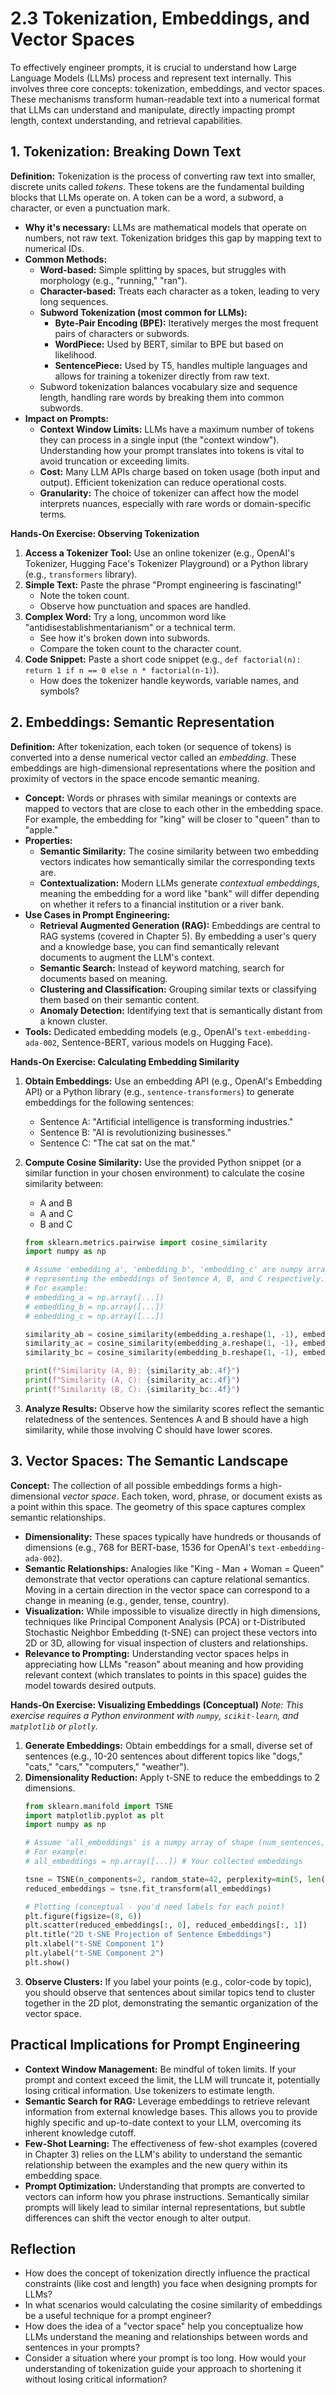 # 2.3 Tokenization, Embeddings, and Vector Spaces

To effectively engineer prompts, it is crucial to understand how Large Language Models (LLMs) process and represent text internally. This involves three core concepts: tokenization, embeddings, and vector spaces. These mechanisms transform human-readable text into a numerical format that LLMs can understand and manipulate, directly impacting prompt length, context understanding, and retrieval capabilities.

## 1. Tokenization: Breaking Down Text

**Definition:** Tokenization is the process of converting raw text into smaller, discrete units called *tokens*. These tokens are the fundamental building blocks that LLMs operate on. A token can be a word, a subword, a character, or even a punctuation mark.

*   **Why it's necessary:** LLMs are mathematical models that operate on numbers, not raw text. Tokenization bridges this gap by mapping text to numerical IDs.
*   **Common Methods:**
    *   **Word-based:** Simple splitting by spaces, but struggles with morphology (e.g., "running," "ran").
    *   **Character-based:** Treats each character as a token, leading to very long sequences.
    *   **Subword Tokenization (most common for LLMs):**
        *   **Byte-Pair Encoding (BPE):** Iteratively merges the most frequent pairs of characters or subwords.
        *   **WordPiece:** Used by BERT, similar to BPE but based on likelihood.
        *   **SentencePiece:** Used by T5, handles multiple languages and allows for training a tokenizer directly from raw text.
    *   Subword tokenization balances vocabulary size and sequence length, handling rare words by breaking them into common subwords.
*   **Impact on Prompts:**
    *   **Context Window Limits:** LLMs have a maximum number of tokens they can process in a single input (the "context window"). Understanding how your prompt translates into tokens is vital to avoid truncation or exceeding limits.
    *   **Cost:** Many LLM APIs charge based on token usage (both input and output). Efficient tokenization can reduce operational costs.
    *   **Granularity:** The choice of tokenizer can affect how the model interprets nuances, especially with rare words or domain-specific terms.

**Hands-On Exercise: Observing Tokenization**
1.  **Access a Tokenizer Tool:** Use an online tokenizer (e.g., OpenAI's Tokenizer, Hugging Face's Tokenizer Playground) or a Python library (e.g., `transformers` library).
2.  **Simple Text:** Paste the phrase "Prompt engineering is fascinating!"
    *   Note the token count.
    *   Observe how punctuation and spaces are handled.
3.  **Complex Word:** Try a long, uncommon word like "antidisestablishmentarianism" or a technical term.
    *   See how it's broken down into subwords.
    *   Compare the token count to the character count.
4.  **Code Snippet:** Paste a short code snippet (e.g., `def factorial(n): return 1 if n == 0 else n * factorial(n-1)`).
    *   How does the tokenizer handle keywords, variable names, and symbols?

## 2. Embeddings: Semantic Representation

**Definition:** After tokenization, each token (or sequence of tokens) is converted into a dense numerical vector called an *embedding*. These embeddings are high-dimensional representations where the position and proximity of vectors in the space encode semantic meaning.

*   **Concept:** Words or phrases with similar meanings or contexts are mapped to vectors that are close to each other in the embedding space. For example, the embedding for "king" will be closer to "queen" than to "apple."
*   **Properties:**
    *   **Semantic Similarity:** The cosine similarity between two embedding vectors indicates how semantically similar the corresponding texts are.
    *   **Contextualization:** Modern LLMs generate *contextual embeddings*, meaning the embedding for a word like "bank" will differ depending on whether it refers to a financial institution or a river bank.
*   **Use Cases in Prompt Engineering:**
    *   **Retrieval Augmented Generation (RAG):** Embeddings are central to RAG systems (covered in Chapter 5). By embedding a user's query and a knowledge base, you can find semantically relevant documents to augment the LLM's context.
    *   **Semantic Search:** Instead of keyword matching, search for documents based on meaning.
    *   **Clustering and Classification:** Grouping similar texts or classifying them based on their semantic content.
    *   **Anomaly Detection:** Identifying text that is semantically distant from a known cluster.
*   **Tools:** Dedicated embedding models (e.g., OpenAI's `text-embedding-ada-002`, Sentence-BERT, various models on Hugging Face).

**Hands-On Exercise: Calculating Embedding Similarity**
1.  **Obtain Embeddings:** Use an embedding API (e.g., OpenAI's Embedding API) or a Python library (e.g., `sentence-transformers`) to generate embeddings for the following sentences:
    *   Sentence A: "Artificial intelligence is transforming industries."
    *   Sentence B: "AI is revolutionizing businesses."
    *   Sentence C: "The cat sat on the mat."
2.  **Compute Cosine Similarity:** Use the provided Python snippet (or a similar function in your chosen environment) to calculate the cosine similarity between:
    *   A and B
    *   A and C
    *   B and C

    ```python
    from sklearn.metrics.pairwise import cosine_similarity
    import numpy as np

    # Assume 'embedding_a', 'embedding_b', 'embedding_c' are numpy arrays
    # representing the embeddings of Sentence A, B, and C respectively.
    # For example:
    # embedding_a = np.array([...])
    # embedding_b = np.array([...])
    # embedding_c = np.array([...])

    similarity_ab = cosine_similarity(embedding_a.reshape(1, -1), embedding_b.reshape(1, -1))[0][0]
    similarity_ac = cosine_similarity(embedding_a.reshape(1, -1), embedding_c.reshape(1, -1))[0][0]
    similarity_bc = cosine_similarity(embedding_b.reshape(1, -1), embedding_c.reshape(1, -1))[0][0]

    print(f"Similarity (A, B): {similarity_ab:.4f}")
    print(f"Similarity (A, C): {similarity_ac:.4f}")
    print(f"Similarity (B, C): {similarity_bc:.4f}")
    ```
3.  **Analyze Results:** Observe how the similarity scores reflect the semantic relatedness of the sentences. Sentences A and B should have a high similarity, while those involving C should have lower scores.

## 3. Vector Spaces: The Semantic Landscape

**Concept:** The collection of all possible embeddings forms a high-dimensional *vector space*. Each token, word, phrase, or document exists as a point within this space. The geometry of this space captures complex semantic relationships.

*   **Dimensionality:** These spaces typically have hundreds or thousands of dimensions (e.g., 768 for BERT-base, 1536 for OpenAI's `text-embedding-ada-002`).
*   **Semantic Relationships:** Analogies like "King - Man + Woman = Queen" demonstrate that vector operations can capture relational semantics. Moving in a certain direction in the vector space can correspond to a change in meaning (e.g., gender, tense, country).
*   **Visualization:** While impossible to visualize directly in high dimensions, techniques like Principal Component Analysis (PCA) or t-Distributed Stochastic Neighbor Embedding (t-SNE) can project these vectors into 2D or 3D, allowing for visual inspection of clusters and relationships.
*   **Relevance to Prompting:** Understanding vector spaces helps in appreciating how LLMs "reason" about meaning and how providing relevant context (which translates to points in this space) guides the model towards desired outputs.

**Hands-On Exercise: Visualizing Embeddings (Conceptual)**
*Note: This exercise requires a Python environment with `numpy`, `scikit-learn`, and `matplotlib` or `plotly`.*
1.  **Generate Embeddings:** Obtain embeddings for a small, diverse set of sentences (e.g., 10-20 sentences about different topics like "dogs," "cats," "cars," "computers," "weather").
2.  **Dimensionality Reduction:** Apply t-SNE to reduce the embeddings to 2 dimensions.
    ```python
    from sklearn.manifold import TSNE
    import matplotlib.pyplot as plt
    import numpy as np

    # Assume 'all_embeddings' is a numpy array of shape (num_sentences, embedding_dim)
    # For example:
    # all_embeddings = np.array([...]) # Your collected embeddings

    tsne = TSNE(n_components=2, random_state=42, perplexity=min(5, len(all_embeddings)-1))
    reduced_embeddings = tsne.fit_transform(all_embeddings)

    # Plotting (conceptual - you'd need labels for each point)
    plt.figure(figsize=(8, 6))
    plt.scatter(reduced_embeddings[:, 0], reduced_embeddings[:, 1])
    plt.title("2D t-SNE Projection of Sentence Embeddings")
    plt.xlabel("t-SNE Component 1")
    plt.ylabel("t-SNE Component 2")
    plt.show()
    ```
3.  **Observe Clusters:** If you label your points (e.g., color-code by topic), you should observe that sentences about similar topics tend to cluster together in the 2D plot, demonstrating the semantic organization of the vector space.

## Practical Implications for Prompt Engineering

*   **Context Window Management:** Be mindful of token limits. If your prompt and context exceed the limit, the LLM will truncate it, potentially losing critical information. Use tokenizers to estimate length.
*   **Semantic Search for RAG:** Leverage embeddings to retrieve relevant information from external knowledge bases. This allows you to provide highly specific and up-to-date context to your LLM, overcoming its inherent knowledge cutoff.
*   **Few-Shot Learning:** The effectiveness of few-shot examples (covered in Chapter 3) relies on the LLM's ability to understand the semantic relationship between the examples and the new query within its embedding space.
*   **Prompt Optimization:** Understanding that prompts are converted to vectors can inform how you phrase instructions. Semantically similar prompts will likely lead to similar internal representations, but subtle differences can shift the vector enough to alter output.

## Reflection

*   How does the concept of tokenization directly influence the practical constraints (like cost and length) you face when designing prompts for LLMs?
*   In what scenarios would calculating the cosine similarity of embeddings be a useful technique for a prompt engineer?
*   How does the idea of a "vector space" help you conceptualize how LLMs understand the meaning and relationships between words and sentences in your prompts?
*   Consider a situation where your prompt is too long. How would your understanding of tokenization guide your approach to shortening it without losing critical information?
